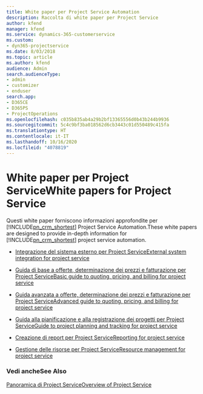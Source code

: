 ```yaml
---
title: White paper per Project Service Automation
description: Raccolta di white paper per Project Service
author: kfend
manager: kfend
ms.service: dynamics-365-customerservice
ms.custom:
- dyn365-projectservice
ms.date: 8/03/2018
ms.topic: article
ms.author: kfend
audience: Admin
search.audienceType:
- admin
- customizer
- enduser
search.app:
- D365CE
- D365PS
- ProjectOperations
ms.openlocfilehash: c035b835ab4a29b2bf13365556d0b43b244b9936
ms.sourcegitcommit: 5c4c9bf3ba018562d6cb3443c01d550489c415fa
ms.translationtype: HT
ms.contentlocale: it-IT
ms.lasthandoff: 10/16/2020
ms.locfileid: "4078819"
---
```

# <a name="white-papers-for-project-service"></a><span data-ttu-id="f8182-103">White paper per Project Service</span><span class="sxs-lookup"><span data-stu-id="f8182-103">White papers for Project Service</span></span>

<span data-ttu-id="f8182-104">Questi white paper forniscono informazioni approfondite per [!INCLUDE[pn_crm_shortest](../includes/pn-crm-shortest.md)] Project Service Automation.</span><span class="sxs-lookup"><span data-stu-id="f8182-104">These white papers are designed to provide in-depth information for [!INCLUDE[pn_crm_shortest](../includes/pn-crm-shortest.md)] project service automation.</span></span>

-   [<span data-ttu-id="f8182-105">Integrazione del sistema esterno per Project Service</span><span class="sxs-lookup"><span data-stu-id="f8182-105">External system integration for project service</span></span>](https://go.microsoft.com/fwlink/?LinkId=825445)

-   [<span data-ttu-id="f8182-106">Guida di base a offerte, determinazione dei prezzi e fatturazione per Project Service</span><span class="sxs-lookup"><span data-stu-id="f8182-106">Basic guide to quoting, pricing, and billing for project service</span></span>](https://go.microsoft.com/fwlink/?LinkId=825241)

-   [<span data-ttu-id="f8182-107">Guida avanzata a offerte, determinazione dei prezzi e fatturazione per Project Service</span><span class="sxs-lookup"><span data-stu-id="f8182-107">Advanced guide to quoting, pricing, and billing for project service</span></span>](https://go.microsoft.com/fwlink/?LinkId=825242)

-   [<span data-ttu-id="f8182-108">Guida alla pianificazione e alla registrazione dei progetti per Project Service</span><span class="sxs-lookup"><span data-stu-id="f8182-108">Guide to project planning and tracking for project service</span></span>](https://go.microsoft.com/fwlink/?LinkId=825243)

-   [<span data-ttu-id="f8182-109">Creazione di report per Project Service</span><span class="sxs-lookup"><span data-stu-id="f8182-109">Reporting for project service</span></span>](https://go.microsoft.com/fwlink/?LinkId=825446)

-   [<span data-ttu-id="f8182-110">Gestione delle risorse per Project Service</span><span class="sxs-lookup"><span data-stu-id="f8182-110">Resource management for project service</span></span>](https://go.microsoft.com/fwlink/?LinkId=825244)

### <a name="see-also"></a><span data-ttu-id="f8182-111">Vedi anche</span><span class="sxs-lookup"><span data-stu-id="f8182-111">See Also</span></span>
 [<span data-ttu-id="f8182-112">Panoramica di Project Service</span><span class="sxs-lookup"><span data-stu-id="f8182-112">Overview of Project Service</span></span>](../psa/overview.md)
